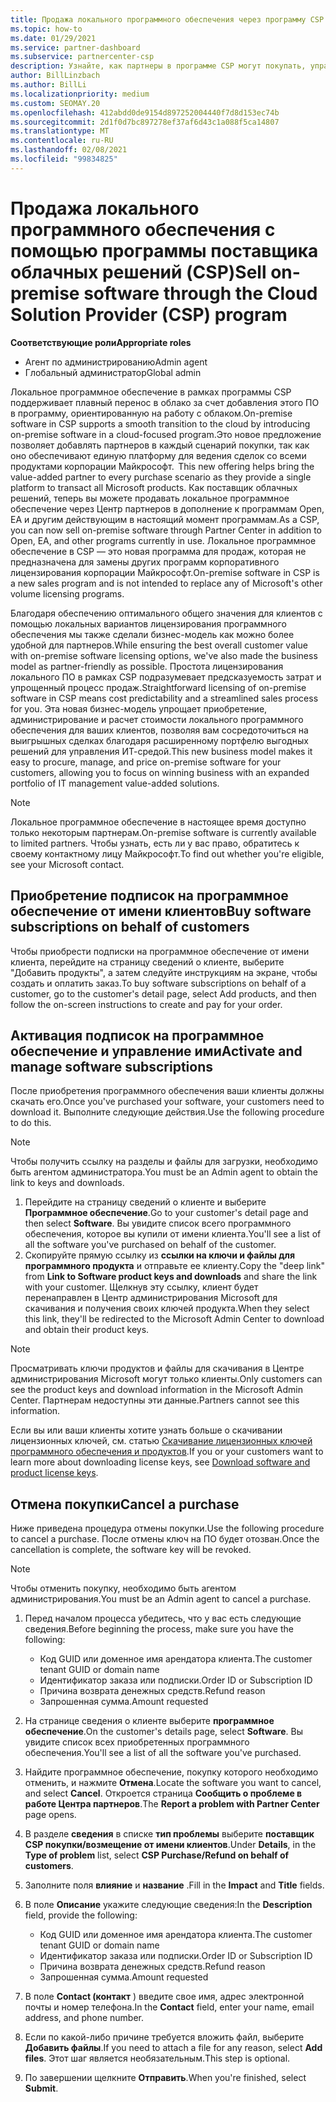 ```yaml
---
title: Продажа локального программного обеспечения через программу CSP
ms.topic: how-to
ms.date: 01/29/2021
ms.service: partner-dashboard
ms.subservice: partnercenter-csp
description: Узнайте, как партнеры в программе CSP могут покупать, управлять, продавать и отменять локальные подписки на программное обеспечение от имени клиентов в центре партнеров.
author: BillLinzbach
ms.author: BillLi
ms.localizationpriority: medium
ms.custom: SEOMAY.20
ms.openlocfilehash: 412abdd0de9154d897252004440f7d8d153ec74b
ms.sourcegitcommit: 2d1f0d7bc897278ef37af6d43c1a088f5ca14807
ms.translationtype: MT
ms.contentlocale: ru-RU
ms.lasthandoff: 02/08/2021
ms.locfileid: "99834825"
---
```

# <a name="sell-on-premise-software-through-the-cloud-solution-provider-csp-program"></a><span data-ttu-id="2bfea-103">Продажа локального программного обеспечения с помощью программы поставщика облачных решений (CSP)</span><span class="sxs-lookup"><span data-stu-id="2bfea-103">Sell on-premise software through the Cloud Solution Provider (CSP) program</span></span>

<span data-ttu-id="2bfea-104">**Соответствующие роли**</span><span class="sxs-lookup"><span data-stu-id="2bfea-104">**Appropriate roles**</span></span>

- <span data-ttu-id="2bfea-105">Агент по администрированию</span><span class="sxs-lookup"><span data-stu-id="2bfea-105">Admin agent</span></span>
- <span data-ttu-id="2bfea-106">Глобальный администратор</span><span class="sxs-lookup"><span data-stu-id="2bfea-106">Global admin</span></span>

<span data-ttu-id="2bfea-107">Локальное программное обеспечение в рамках программы CSP поддерживает плавный перенос в облако за счет добавления этого ПО в программу, ориентированную на работу с облаком.</span><span class="sxs-lookup"><span data-stu-id="2bfea-107">On-premise software in CSP supports a smooth transition to the cloud by introducing on-premise software in a cloud-focused program.</span></span><span data-ttu-id="2bfea-108">Это новое предложение позволяет добавлять партнеров в каждый сценарий покупки, так как оно обеспечивают единую платформу для ведения сделок со всеми продуктами корпорации Майкрософт.</span><span class="sxs-lookup"><span data-stu-id="2bfea-108">  This new offering helps bring the value-added partner to every purchase scenario as they provide a single platform to transact all Microsoft products.</span></span> <span data-ttu-id="2bfea-109">Как поставщик облачных решений, теперь вы можете продавать локальное программное обеспечение через Центр партнеров в дополнение к программам Open, EA и другим действующим в настоящий момент программам.</span><span class="sxs-lookup"><span data-stu-id="2bfea-109">As a CSP, you can now sell on-premise software through Partner Center in addition to Open, EA, and other programs currently in use.</span></span> <span data-ttu-id="2bfea-110">Локальное программное обеспечение в CSP — это новая программа для продаж, которая не предназначена для замены других программ корпоративного лицензирования корпорации Майкрософт.</span><span class="sxs-lookup"><span data-stu-id="2bfea-110">On-premise software in CSP is a new sales program and is not intended to replace any of Microsoft's other volume licensing programs.</span></span> 
 
<span data-ttu-id="2bfea-111">Благодаря обеспечению оптимального общего значения для клиентов с помощью локальных вариантов лицензирования программного обеспечения мы также сделали бизнес-модель как можно более удобной для партнеров.</span><span class="sxs-lookup"><span data-stu-id="2bfea-111">While ensuring the best overall customer value with on-premise software licensing options, we've also made the business model as partner-friendly as possible.</span></span> <span data-ttu-id="2bfea-112">Простота лицензирования локального ПО в рамках CSP подразумевает предсказуемость затрат и упрощенный процесс продаж.</span><span class="sxs-lookup"><span data-stu-id="2bfea-112">Straightforward licensing of on-premise software in CSP means cost predictability and a streamlined sales process for you.</span></span> <span data-ttu-id="2bfea-113">Эта новая бизнес-модель упрощает приобретение, администрирование и расчет стоимости локального программного обеспечения для ваших клиентов, позволяя вам сосредоточиться на выигрышных сделках благодаря расширенному портфелю выгодных решений для управления ИТ-средой.</span><span class="sxs-lookup"><span data-stu-id="2bfea-113">This new business model makes it easy to procure, manage, and price on-premise software for your customers, allowing you to focus on winning business with an expanded portfolio of IT management value-added solutions.</span></span> 

>[!NOTE]
><span data-ttu-id="2bfea-114">Локальное программное обеспечение в настоящее время доступно только некоторым партнерам.</span><span class="sxs-lookup"><span data-stu-id="2bfea-114">On-premise software is currently available to limited partners.</span></span> <span data-ttu-id="2bfea-115">Чтобы узнать, есть ли у вас право, обратитесь к своему контактному лицу Майкрософт.</span><span class="sxs-lookup"><span data-stu-id="2bfea-115">To find out whether you're eligible, see your Microsoft contact.</span></span> 


## <a name="buy-software-subscriptions-on-behalf-of-customers"></a><span data-ttu-id="2bfea-116">Приобретение подписок на программное обеспечение от имени клиентов</span><span class="sxs-lookup"><span data-stu-id="2bfea-116">Buy software subscriptions on behalf of customers</span></span>

<span data-ttu-id="2bfea-117">Чтобы приобрести подписки на программное обеспечение от имени клиента, перейдите на страницу сведений о клиенте, выберите "Добавить продукты", а затем следуйте инструкциям на экране, чтобы создать и оплатить заказ.</span><span class="sxs-lookup"><span data-stu-id="2bfea-117">To buy software subscriptions on behalf of a customer, go to the customer's detail page, select Add products, and then follow the on-screen instructions to create and pay for your order.</span></span>

## <a name="activate-and-manage-software-subscriptions"></a><span data-ttu-id="2bfea-118">Активация подписок на программное обеспечение и управление ими</span><span class="sxs-lookup"><span data-stu-id="2bfea-118">Activate and manage software subscriptions</span></span>

<span data-ttu-id="2bfea-119">После приобретения программного обеспечения ваши клиенты должны скачать его.</span><span class="sxs-lookup"><span data-stu-id="2bfea-119">Once you've purchased your software, your customers need to download it.</span></span> <span data-ttu-id="2bfea-120">Выполните следующие действия.</span><span class="sxs-lookup"><span data-stu-id="2bfea-120">Use the following procedure to do this.</span></span>

>[!NOTE]
><span data-ttu-id="2bfea-121">Чтобы получить ссылку на разделы и файлы для загрузки, необходимо быть агентом администратора.</span><span class="sxs-lookup"><span data-stu-id="2bfea-121">You must be an Admin agent to obtain the link to keys and downloads.</span></span>

1. <span data-ttu-id="2bfea-122">Перейдите на страницу сведений о клиенте и выберите **Программное обеспечение**.</span><span class="sxs-lookup"><span data-stu-id="2bfea-122">Go to your customer's detail page and then select **Software**.</span></span> <span data-ttu-id="2bfea-123">Вы увидите список всего программного обеспечения, которое вы купили от имени клиента.</span><span class="sxs-lookup"><span data-stu-id="2bfea-123">You'll see a list of all the software you've purchased on behalf of the customer.</span></span>
2. <span data-ttu-id="2bfea-124">Скопируйте прямую ссылку из **ссылки на ключи и файлы для программного продукта** и отправьте ее клиенту.</span><span class="sxs-lookup"><span data-stu-id="2bfea-124">Copy the "deep link" from **Link to Software product keys and downloads** and share the link with your customer.</span></span> <span data-ttu-id="2bfea-125">Щелкнув эту ссылку, клиент будет перенаправлен в Центр администрирования Microsoft для скачивания и получения своих ключей продукта.</span><span class="sxs-lookup"><span data-stu-id="2bfea-125">When they select this link, they'll be redirected to the Microsoft Admin Center to download and obtain their product keys.</span></span>

>[!NOTE]
><span data-ttu-id="2bfea-126">Просматривать ключи продуктов и файлы для скачивания в Центре администрирования Microsoft могут только клиенты.</span><span class="sxs-lookup"><span data-stu-id="2bfea-126">Only customers can see the product keys and download information in the Microsoft Admin Center.</span></span> <span data-ttu-id="2bfea-127">Партнерам недоступны эти данные.</span><span class="sxs-lookup"><span data-stu-id="2bfea-127">Partners cannot see this information.</span></span>

<span data-ttu-id="2bfea-128">Если вы или ваши клиенты хотите узнать больше о скачивании лицензионных ключей, см. статью [Скачивание лицензионных ключей программного обеспечения и продуктов](https://go.microsoft.com/fwlink/p/?linkid=2152525).</span><span class="sxs-lookup"><span data-stu-id="2bfea-128">If you or your customers want to learn more about downloading license keys, see [Download software and product license keys](https://go.microsoft.com/fwlink/p/?linkid=2152525).</span></span>

## <a name="cancel-a-purchase"></a><span data-ttu-id="2bfea-129">Отмена покупки</span><span class="sxs-lookup"><span data-stu-id="2bfea-129">Cancel a purchase</span></span>

<span data-ttu-id="2bfea-130">Ниже приведена процедура отмены покупки.</span><span class="sxs-lookup"><span data-stu-id="2bfea-130">Use the following procedure to cancel a purchase.</span></span> <span data-ttu-id="2bfea-131">После отмены ключ на ПО будет отозван.</span><span class="sxs-lookup"><span data-stu-id="2bfea-131">Once the cancellation is complete, the software key will be revoked.</span></span> 

>[!NOTE]
><span data-ttu-id="2bfea-132">Чтобы отменить покупку, необходимо быть агентом администрирования.</span><span class="sxs-lookup"><span data-stu-id="2bfea-132">You must be an Admin agent to cancel a purchase.</span></span> 

1.  <span data-ttu-id="2bfea-133">Перед началом процесса убедитесь, что у вас есть следующие сведения.</span><span class="sxs-lookup"><span data-stu-id="2bfea-133">Before beginning the process, make sure you have the following:</span></span> 
    - <span data-ttu-id="2bfea-134">Код GUID или доменное имя арендатора клиента.</span><span class="sxs-lookup"><span data-stu-id="2bfea-134">The customer tenant GUID or domain name</span></span>
    - <span data-ttu-id="2bfea-135">Идентификатор заказа или подписки.</span><span class="sxs-lookup"><span data-stu-id="2bfea-135">Order ID or Subscription ID</span></span>
    - <span data-ttu-id="2bfea-136">Причина возврата денежных средств.</span><span class="sxs-lookup"><span data-stu-id="2bfea-136">Refund reason</span></span>
    - <span data-ttu-id="2bfea-137">Запрошенная сумма.</span><span class="sxs-lookup"><span data-stu-id="2bfea-137">Amount requested</span></span>

2.  <span data-ttu-id="2bfea-138">На странице сведения о клиенте выберите **программное обеспечение**.</span><span class="sxs-lookup"><span data-stu-id="2bfea-138">On the customer's details page, select **Software**.</span></span> <span data-ttu-id="2bfea-139">Вы увидите список всех приобретенных программного обеспечения.</span><span class="sxs-lookup"><span data-stu-id="2bfea-139">You'll see a list of all the software you've purchased.</span></span> 

3.  <span data-ttu-id="2bfea-140">Найдите программное обеспечение, покупку которого необходимо отменить, и нажмите **Отмена**.</span><span class="sxs-lookup"><span data-stu-id="2bfea-140">Locate the software you want to cancel, and select **Cancel**.</span></span> <span data-ttu-id="2bfea-141">Откроется страница **Сообщить о проблеме в работе Центра партнеров**.</span><span class="sxs-lookup"><span data-stu-id="2bfea-141">The **Report a problem with Partner Center** page opens.</span></span> 

4.  <span data-ttu-id="2bfea-142">В разделе **сведения** в списке **тип проблемы** выберите **поставщик CSP покупки/возмещение от имени клиентов**.</span><span class="sxs-lookup"><span data-stu-id="2bfea-142">Under **Details**, in the **Type of problem** list, select **CSP Purchase/Refund on behalf of customers**.</span></span>

5.  <span data-ttu-id="2bfea-143">Заполните поля **влияние** и **название** .</span><span class="sxs-lookup"><span data-stu-id="2bfea-143">Fill in the **Impact** and **Title** fields.</span></span> 

6.  <span data-ttu-id="2bfea-144">В поле **Описание** укажите следующие сведения:</span><span class="sxs-lookup"><span data-stu-id="2bfea-144">In the **Description** field, provide the following:</span></span> 
    -   <span data-ttu-id="2bfea-145">Код GUID или доменное имя арендатора клиента.</span><span class="sxs-lookup"><span data-stu-id="2bfea-145">The customer tenant GUID or domain name</span></span>
    -   <span data-ttu-id="2bfea-146">Идентификатор заказа или подписки.</span><span class="sxs-lookup"><span data-stu-id="2bfea-146">Order ID or Subscription ID</span></span>
    -   <span data-ttu-id="2bfea-147">Причина возврата денежных средств.</span><span class="sxs-lookup"><span data-stu-id="2bfea-147">Refund reason</span></span>
    -   <span data-ttu-id="2bfea-148">Запрошенная сумма.</span><span class="sxs-lookup"><span data-stu-id="2bfea-148">Amount requested</span></span>

7.  <span data-ttu-id="2bfea-149">В поле **Contact (контакт** ) введите свое имя, адрес электронной почты и номер телефона.</span><span class="sxs-lookup"><span data-stu-id="2bfea-149">In the **Contact** field, enter your name, email address, and phone number.</span></span> 

8.  <span data-ttu-id="2bfea-150">Если по какой-либо причине требуется вложить файл, выберите **Добавить файлы**.</span><span class="sxs-lookup"><span data-stu-id="2bfea-150">If you need to attach a file for any reason, select **Add files**.</span></span> <span data-ttu-id="2bfea-151">Этот шаг является необязательным.</span><span class="sxs-lookup"><span data-stu-id="2bfea-151">This step is optional.</span></span> 

9.  <span data-ttu-id="2bfea-152">По завершении щелкните **Отправить**.</span><span class="sxs-lookup"><span data-stu-id="2bfea-152">When you're finished, select **Submit**.</span></span>